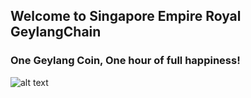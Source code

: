 ## Welcome to Singapore Empire Royal GeylangChain

### One Geylang Coin, One hour of full happiness!


![alt text](https://github.com/lai3d/geylang.io/blob/master/images/geylang.png?raw=true "Geylang Blockchain")
